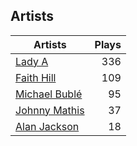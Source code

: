 ## Artists
Artists | Plays 
----- | -----: 
[Lady A](/artists/lady-a-33498) | 336
[Faith Hill](/artists/faith-hill-58019) | 109
[Michael Bublé](/artists/michael-buble-58319) | 95
[Johnny Mathis](/artists/johnny-mathis-14581) | 37
[Alan Jackson](/artists/alan-jackson-69978) | 18


